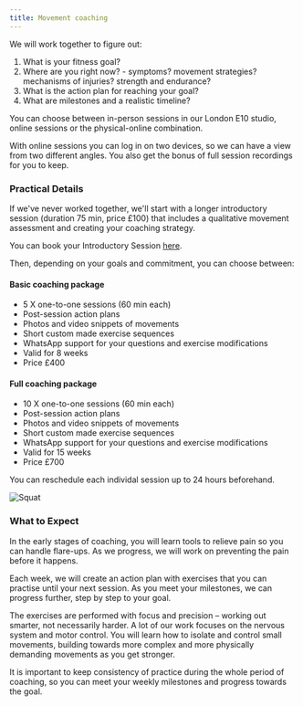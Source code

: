 ```yaml
---
title: Movement coaching
---
```

We will work together to figure out:
1. What is your fitness goal?
2. Where are you right now? - symptoms? movement strategies? mechanisms of injuries? strength and endurance?
3. What is the action plan for reaching your goal?
4. What are milestones and a realistic timeline?

You can choose between in-person sessions in our London E10 studio, online sessions or the physical-online combination. 

With online sessions you can log in on two devices, so we can have a view from two different angles. You also get the bonus of full session recordings for you to keep.

### Practical Details

If we've never worked together, we'll start with a longer introductory session
(duration 75 min, price £100) that includes a qualitative movement assessment
and creating your coaching strategy.

You can book your Introductory Session [here](https://calendly.com/movementkitchen/initial-assessment).

Then, depending on your goals and commitment, you can choose between:

#### Basic coaching package
- 5 X one-to-one sessions (60 min each)
- Post-session action plans
- Photos and video snippets of movements
- Short custom made exercise sequences
- WhatsApp support for your questions and exercise modifications
- Valid for 8 weeks
- Price £400

#### Full coaching package
- 10 X one-to-one sessions (60 min each)
- Post-session action plans
- Photos and video snippets of movements
- Short custom made exercise sequences
- WhatsApp support for your questions and exercise modifications
- Valid for 15 weeks
- Price £700

You can reschedule each individal session up to 24 hours beforehand.

![Squat](/images/squat.jpg)


### What to Expect

In the early stages of coaching, you will learn tools to relieve pain so you can handle flare-ups. As we progress, we will work on preventing the pain before it happens.

Each week, we will create an action plan with exercises that you can practise until your next session. As you meet your milestones, we can progress further, step by step to your goal.

The exercises are performed with focus and precision – working out smarter, not necessarily harder. A lot of our work focuses on the nervous system and motor control. You will learn how to isolate and control small movements, building towards more complex and more physically demanding movements as you get stronger.

It is important to keep consistency of practice during the whole period of coaching, so you can meet your weekly milestones and progress towards the goal.